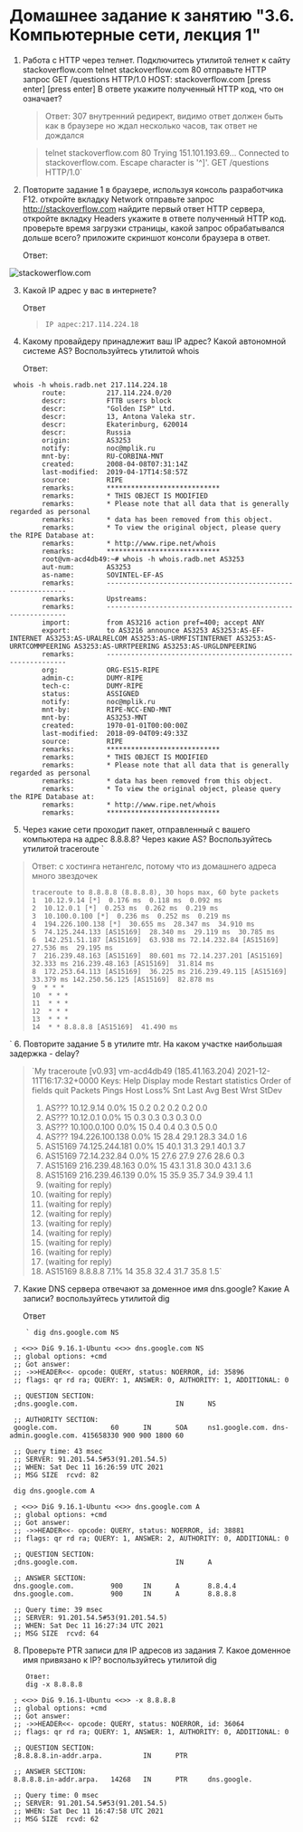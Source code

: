# Домашнее задание к занятию "3.6. Компьютерные сети, лекция 1"

1. Работа c HTTP через телнет.
Подключитесь утилитой телнет к сайту stackoverflow.com telnet stackoverflow.com 80
отправьте HTTP запрос
GET /questions HTTP/1.0
HOST: stackoverflow.com
[press enter]
[press enter]
В ответе укажите полученный HTTP код, что он означает?

	> Ответ:
	> 307 внутренний редирект,
	> видимо ответ должен быть как в браузере 
	> но ждал несколько часов, так ответ не дождался

	> telnet stackoverflow.com 80
	> Trying 151.101.193.69...
	> Connected to stackoverflow.com.
	> Escape character is '^]'.
	> GET /questions HTTP/1.0`

2. Повторите задание 1 в браузере, используя консоль разработчика F12.
откройте вкладку Network
отправьте запрос http://stackoverflow.com
найдите первый ответ HTTP сервера, откройте вкладку Headers
укажите в ответе полученный HTTP код.
проверьте время загрузки страницы, какой запрос обрабатывался дольше всего?
приложите скриншот консоли браузера в ответ.

	Ответ:
	
![stackowerflow.com](https://github.com/antonh2o/devops-netology/blob/main/NET/01/stackoverflow.png)

3. Какой IP адрес у вас в интернете?

	Ответ
	> `IP адрес:217.114.224.18`

4. Какому провайдеру принадлежит ваш IP адрес? Какой автономной системе AS? Воспользуйтесь утилитой whois

	Ответ:
```
 whois -h whois.radb.net 217.114.224.18
		route:          217.114.224.0/20
		descr:          FTTB users block
		descr:          "Golden ISP" Ltd.
		descr:          13, Antona Valeka str.
		descr:          Ekaterinburg, 620014
		descr:          Russia
		origin:         AS3253
		notify:         noc@mplik.ru
		mnt-by:         RU-CORBINA-MNT
		created:        2008-04-08T07:31:14Z
		last-modified:  2019-04-17T14:58:57Z
		source:         RIPE
		remarks:        ****************************
		remarks:        * THIS OBJECT IS MODIFIED
		remarks:        * Please note that all data that is generally regarded as personal
		remarks:        * data has been removed from this object.
		remarks:        * To view the original object, please query the RIPE Database at:
		remarks:        * http://www.ripe.net/whois
		remarks:        ****************************
		root@vm-acd4db49:~# whois -h whois.radb.net AS3253
		aut-num:        AS3253
		as-name:        SOVINTEL-EF-AS
		remarks:        ------------------------------------------------------------
		remarks:        Upstreams:
		remarks:        ------------------------------------------------------------
		import:         from AS3216 action pref=400; accept ANY
		export:         to AS3216 announce AS3253 AS3253:AS-EF-INTERNET AS3253:AS-URALRELCOM AS3253:AS-URMFISTINTERNET AS3253:AS-URRTCOMMPEERING AS3253:AS-URRTPEERING AS3253:AS-URGLDNPEERING
		remarks:        ------------------------------------------------------------
		org:            ORG-ES15-RIPE
		admin-c:        DUMY-RIPE
		tech-c:         DUMY-RIPE
		status:         ASSIGNED
		notify:         noc@mplik.ru
		mnt-by:         RIPE-NCC-END-MNT
		mnt-by:         AS3253-MNT
		created:        1970-01-01T00:00:00Z
		last-modified:  2018-09-04T09:49:33Z
		source:         RIPE
		remarks:        ****************************
		remarks:        * THIS OBJECT IS MODIFIED
		remarks:        * Please note that all data that is generally regarded as personal
		remarks:        * data has been removed from this object.
		remarks:        * To view the original object, please query the RIPE Database at:
		remarks:        * http://www.ripe.net/whois
		remarks:        ****************************
```
	
5. Через какие сети проходит пакет, отправленный с вашего компьютера на адрес 8.8.8.8? Через какие AS? Воспользуйтесь утилитой traceroute
`	
>	Ответ: с хостинга нетангелс, потому что из домашнего адреса много звездочек
>```	 traceroute -An 8.8.8.8
> traceroute to 8.8.8.8 (8.8.8.8), 30 hops max, 60 byte packets
> 1  10.12.9.14 [*]  0.176 ms  0.118 ms  0.092 ms
> 2  10.12.0.1 [*]  0.253 ms  0.262 ms  0.219 ms
> 3  10.100.0.100 [*]  0.236 ms  0.252 ms  0.219 ms
> 4  194.226.100.138 [*]  30.655 ms  28.347 ms  34.910 ms
> 5  74.125.244.133 [AS15169]  28.340 ms  29.119 ms  30.785 ms
> 6  142.251.51.187 [AS15169]  63.938 ms 72.14.232.84 [AS15169]  27.536 ms  29.195 ms
> 7  216.239.48.163 [AS15169]  80.601 ms 72.14.237.201 [AS15169]  32.333 ms 216.239.48.163 [AS15169]  31.814 ms
> 8  172.253.64.113 [AS15169]  36.225 ms 216.239.49.115 [AS15169]  33.379 ms 142.250.56.125 [AS15169]  82.878 ms
> 9  * * *
> 10  * * *
> 11  * * *
> 12  * * *
> 13  * * *
> 14  * * 8.8.8.8 [AS15169]  41.490 ms
> ```
`
6. Повторите задание 5 в утилите mtr. На каком участке наибольшая задержка - delay?
> `My traceroute  [v0.93]
> vm-acd4db49 (185.41.163.204)                                                                           2021-12-11T16:17:32+0000
> Keys:  Help   Display mode   Restart statistics   Order of fields   quit
>                                                                                       Packets               Pings
> Host                                                                                Loss%   Snt   Last   Avg  Best  Wrst StDev
> 1. AS???    10.12.9.14                                                               0.0%    15    0.2   0.2   0.2   0.2   0.0
> 2. AS???    10.12.0.1                                                                0.0%    15    0.3   0.3   0.3   0.3   0.0
> 3. AS???    10.100.0.100                                                             0.0%    15    0.4   0.4   0.3   0.5   0.0
> 4. AS???    194.226.100.138                                                          0.0%    15   28.4  29.1  28.3  34.0   1.6
> 5. AS15169  74.125.244.181                                                           0.0%    15   40.1  31.3  29.1  40.1   3.7
> 6. AS15169  72.14.232.84                                                             0.0%    15   27.6  27.9  27.6  28.6   0.3
> 7. AS15169  216.239.48.163                                                           0.0%    15   43.1  31.8  30.0  43.1   3.6
> 8. AS15169  216.239.46.139                                                           0.0%    15   35.9  35.7  34.9  39.4   1.1
> 9. (waiting for reply)
> 10. (waiting for reply)
> 11. (waiting for reply)
> 12. (waiting for reply)
> 13. (waiting for reply)
> 14. (waiting for reply)
> 15. (waiting for reply)
> 16. (waiting for reply)
> 17. (waiting for reply)
> 18. AS15169  8.8.8.8                                                                  7.1%    14   35.8  32.4  31.7  35.8   1.5`


7. Какие DNS сервера отвечают за доменное имя dns.google? Какие A записи? воспользуйтесь утилитой dig

	Ответ

```
	` dig dns.google.com NS

 ; <<>> DiG 9.16.1-Ubuntu <<>> dns.google.com NS
 ;; global options: +cmd
 ;; Got answer:
 ;; ->>HEADER<<- opcode: QUERY, status: NOERROR, id: 35896
 ;; flags: qr rd ra; QUERY: 1, ANSWER: 0, AUTHORITY: 1, ADDITIONAL: 0

 ;; QUESTION SECTION:
 ;dns.google.com.                        IN      NS

 ;; AUTHORITY SECTION:
 google.com.             60      IN      SOA     ns1.google.com. dns-admin.google.com. 415658330 900 900 1800 60

 ;; Query time: 43 msec
 ;; SERVER: 91.201.54.5#53(91.201.54.5)
 ;; WHEN: Sat Dec 11 16:26:59 UTC 2021
 ;; MSG SIZE  rcvd: 82

 dig dns.google.com A

 ; <<>> DiG 9.16.1-Ubuntu <<>> dns.google.com A
 ;; global options: +cmd
 ;; Got answer:
 ;; ->>HEADER<<- opcode: QUERY, status: NOERROR, id: 38881
 ;; flags: qr rd ra; QUERY: 1, ANSWER: 2, AUTHORITY: 0, ADDITIONAL: 0

 ;; QUESTION SECTION:
 ;dns.google.com.                        IN      A

 ;; ANSWER SECTION:
 dns.google.com.         900     IN      A       8.8.4.4
 dns.google.com.         900     IN      A       8.8.8.8

 ;; Query time: 39 msec
 ;; SERVER: 91.201.54.5#53(91.201.54.5)
 ;; WHEN: Sat Dec 11 16:27:34 UTC 2021
 ;; MSG SIZE  rcvd: 64

```

8. Проверьте PTR записи для IP адресов из задания 7. Какое доменное имя привязано к IP? воспользуйтесь утилитой dig
	
```
	Ответ:
	dig -x 8.8.8.8

 ; <<>> DiG 9.16.1-Ubuntu <<>> -x 8.8.8.8
 ;; global options: +cmd
 ;; Got answer:
 ;; ->>HEADER<<- opcode: QUERY, status: NOERROR, id: 36064
 ;; flags: qr rd ra; QUERY: 1, ANSWER: 1, AUTHORITY: 0, ADDITIONAL: 0

 ;; QUESTION SECTION:
 ;8.8.8.8.in-addr.arpa.          IN      PTR

 ;; ANSWER SECTION:
 8.8.8.8.in-addr.arpa.   14268   IN      PTR     dns.google.

 ;; Query time: 0 msec
 ;; SERVER: 91.201.54.5#53(91.201.54.5)
 ;; WHEN: Sat Dec 11 16:47:58 UTC 2021
 ;; MSG SIZE  rcvd: 62

```
